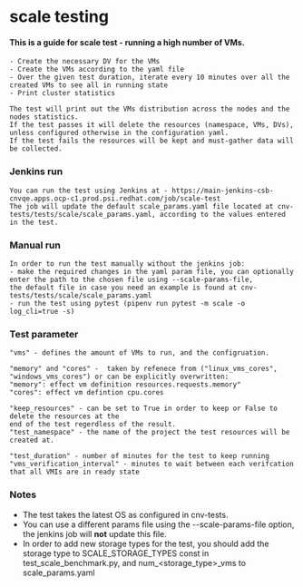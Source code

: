 # scale testing

#### This is a guide for scale test - running a high number of VMs.
    - Create the necessary DV for the VMs
    - Create the VMs according to the yaml file
    - Over the given test duration, iterate every 10 minutes over all the created VMs to see all in running state
    - Print cluster statistics

    The test will print out the VMs distribution across the nodes and the nodes statistics.
    If the test passes it will delete the resources (namespace, VMs, DVs), unless configured otherwise in the configuration yaml.
    If the test fails the resources will be kept and must-gather data will be collected.

### Jenkins run
    You can run the test using Jenkins at - https://main-jenkins-csb-cnvqe.apps.ocp-c1.prod.psi.redhat.com/job/scale-test
    The job will update the default scale_params.yaml file located at cnv-tests/tests/scale/scale_params.yaml, according to the values entered in the test.

### Manual run
    In order to run the test manually without the jenkins job:
    - make the required changes in the yaml param file, you can optionally enter the path to the chosen file using --scale-params-file,
    the default file in case you need an example is found at cnv-tests/tests/scale/scale_params.yaml
    - run the test using pytest (pipenv run pytest -m scale -o log_cli=true -s)

### Test parameter
    "vms" - defines the amount of VMs to run, and the configruation.

    "memory" and "cores" -  taken by refenece from ("linux_vms_cores", "windows_vms_cores") or can be explicitly overwritten:
    "memory": effect vm definition resources.requests.memory"
    "cores": effect vm defintion cpu.cores

    "keep_resources" - can be set to True in order to keep or False to delete the resources at the
    end of the test regerdless of the result.
    "test_namespace" - the name of the project the test resources will be created at.

    "test_duration" - number of minutes for the test to keep running
    "vms_verification_interval" - minutes to wait between each verifcation that all VMIs are in ready state


### Notes
* The test takes the latest OS  as configured in cnv-tests.
* You can use a different params file using the --scale-params-file option, the jenkins job will **not** update this file.
* In order to add new storage types for the test, you should add the storage type to SCALE_STORAGE_TYPES const in test_scale_benchmark.py, and
  num_<storage_type>_vms to scale_params.yaml
